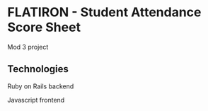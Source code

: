 # FLATIRON - Student Attendance Score Sheet

Mod 3 project

## Technologies

Ruby on Rails backend

Javascript frontend
